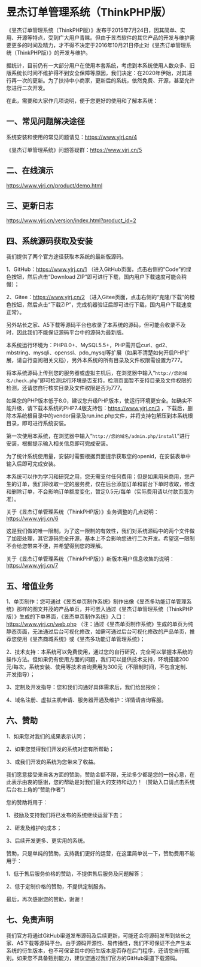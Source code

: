 # 昱杰订单管理系统（ThinkPHP版）

《昱杰订单管理系统（ThinkPHP版）》发布于2015年7月24日，因其简单、实用、开源等特点，受到广大用户青睐。但由于昱杰软件的其它产品的开发与维护需要更多的时间及精力，才不得不决定于2016年10月21日停止对《昱杰订单管理系统（ThinkPHP版）》的开发与维护。

据统计，目前仍有一大部分用户在使用本套系统，考虑到本系统使用人数众多、旧版系统长时间不维护得不到安全保障等原因，我们决定：在2020年伊始，对其进行再一次的更新。为了扶持中小商家，更新后的系统，依然免费、开源，甚至允许您进行二次开发。

在此，需要和大家作几项说明，便于您更好的使用和了解本系统：

## 一、常见问题解决途径

系统安装和使用的常见问题请见：https://www.yjrj.cn/4

《昱杰订单管理系统》问题答疑群：https://www.yjrj.cn/5

## 二、在线演示

https://www.yjrj.cn/product/demo.html

## 三、更新日志

https://www.yjrj.cn/version/index.html?product_id=2

## 四、系统源码获取及安装

我们提供了两个官方途径获取本系统的最新版源码。

1、GitHub：https://www.yjrj.cn/1 （进入GitHub页面，点击右侧的“Code”的绿色按钮，然后点击“Download ZIP”即可进行下载，国内用户下载速度可能会稍慢）；

2、Gitee：https://www.yjrj.cn/2 （进入Gitee页面，点击右侧的“克隆/下载”的橙色按钮，然后点击“下载ZIP”，完成机器验证后即可进行下载，国内用户下载速度正常）。

另外站长之家、A5下载等源码平台也收录了本系统的源码，但可能会收录不及时，因此我们不能保证源码平台中的源码为最新版。

本系统运行环境为：PHP8.0+、MySQL5.5+，PHP需开启curl、gd2、mbstring、mysqli、openssl、pdo_mysql等扩展（如果不清楚如何开启PHP扩展，请自行查阅相关文档），另外本系统的所有目录及文件权限需设置为777。

将本系统源码上传到您的服务器或虚拟主机后，在浏览器中输入“`http://您的域名/check.php`”即可检测运行环境是否支持，检测页面暂不支持目录及文件权限的检测，还请您自行核实目录及文件权限是否为777。

如果您的PHP版本低于8.0，建议您升级PHP版本，使运行环境更安全。如确实不能升级，请下载本系统的PHP7.4版支持包：https://www.yjrj.cn/3 ，下载后，删除本系统根目录中的vendor目录及run.inc.php文件，并将支持包解压到本系统根目录，即可进行系统安装。

第一次使用本系统，在浏览器中输入“`http://您的域名/admin.php/install`”进行安装，根据提示输入相关信息即可完成安装。

为了统计系统使用量，安装时需要根据页面提示获取您的openid，在安装表单中输入后即可完成安装。

本系统可以作为学习和研究之用，您无需支付任何费用；但是如果用来商用，您产生的订单，我们将收取一定的服务费，仅在后台添加订单和前台下单时收取，修改和删除订单，不会影响订单额度变化，暂定0.5元/每单（实际费用请以付款页面为准）。

关于《昱杰订单管理系统（ThinkPHP版）》业务调整的几点说明：https://www.yjrj.cn/6

这是我们做的唯一限制，为了这一限制的有效性，我们对系统源码中的两个文件做了加密处理，其它源码完全开源，基本上不会影响您进行二次开发。希望这一限制不会给您带来不便，并希望得到您的理解。

关于《昱杰订单管理系统（ThinkPHP版）》新版本用户信息收集的说明：https://www.yjrj.cn/7

## 五、增值业务

1、单页制作：您可通过《昱杰单页制作系统》制作出像《昱杰多功能订单管理系统》那样的图文并茂的产品单页，并可嵌入通过《昱杰订单管理系统（ThinkPHP版）》生成的下单界面，《昱杰单页制作系统》入口：https://www.yjrj.cn/web.php （注：通过《昱杰单页制作系统》生成的单页为纯静态页面，无法通过后台可视化修改，如需可通过后台可视化修改的产品单页，推荐您使用《昱杰商城系统》或《昱杰多功能订单管理系统》；

2、技术支持：本系统可以免费使用，通过您的自行研究，完全可以掌握本系统的操作方法。但如果仍有使用方面的问题，我们可以提供技术支持，环境搭建200元/每次，系统安装、使用等技术咨询费用为300元（不限制时间，不包含定制、开发指导）；

3、定制及开发指导：您和我们沟通好具体需求后，我们给出报价；

4、域名注册、虚拟主机申请、服务器开通及维护：详情请咨询客服。

## 六、赞助

1、如果您对我们的成果表示认同；

2、如果您觉得我们开发的系统对您有所帮助；

3、或我们开发的系统为您带来了收益。

我们愿意接受来自各方面的赞助，赞助金额不限，无论多少都是您的一份心意，在此表示由衷的感谢，您的帮助是对我们最大的支持和动力！（赞助入口请点击系统后台右上角的“赞助作者”）

您的赞助将用于：

1、鼓励及支持我们将已发布的系统继续运营下去；

2、研发及维护的成本；

3、后续开发更多、更实用的系统。

赞助，只是单纯的赞助，支持我们更好的运营，在这里简单说一下，赞助费用不能用于：

1、低于售后服务价格的赞助，不提供售后服务及问题解答；

2、低于定制价格的赞助，不提供定制服务。

最后，再次感谢您的赞助，谢谢！

## 七、免责声明

我们官方将通过GitHub渠道发布源码及后续更新，可能还会将源码发布到站长之家、A5下载等源码平台。由于源码开源性、易传播性，我们不可保证不会产生本系统的衍生版本，也不可保证其中的衍生版本是否存在后门程序，还请您自行甄别。如果您不具备甄别能力，建议您通过我们官方的GitHub渠道下载源码。